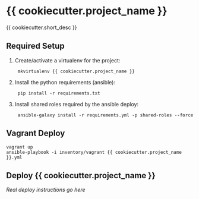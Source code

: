 # {{ cookiecutter.project_name }}

{{ cookiecutter.short_desc }}

## Required Setup

1. Create/activate a virtualenv for the project:

        mkvirtualenv {{ cookiecutter.project_name }}

1. Install the python requirements (ansible):

        pip install -r requirements.txt

1. Install shared roles required by the ansible deploy:

        ansible-galaxy install -r requirements.yml -p shared-roles --force

## Vagrant Deploy

    vagrant up
    ansible-playbook -i inventory/vagrant {{ cookiecutter.project_name }}.yml

## Deploy {{ cookiecutter.project_name }}

_Real deploy instructions go here_
